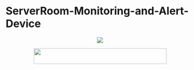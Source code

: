 # ServerRoom-Monitoring-and-Alert-Device

<p align="center">
  <img src="ServerRoom-Monitoring-and-Alert-Device/Enclosure_Design/Enclosure_V1_3D_Images/Enc_3D_1.png">
</p>

<p align="center">
  <img width="355" height="42" src="ServerRoom-Monitoring-and-Alert-Device/Enclosure_Design/Enclosure_V1_3D_Images/Enc_3D_1.png">
</p>
